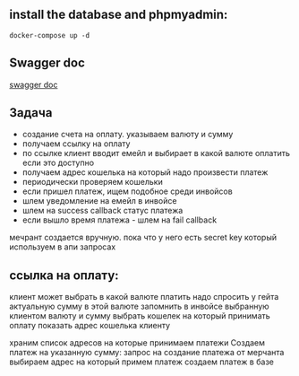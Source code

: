 ## install the database and phpmyadmin:
```shell
docker-compose up -d
```

## Swagger doc
[swagger doc](http://localhost:8810/swagger-ui/index.html#/)


## Задача
+ создание счета на оплату. указываем валюту и сумму
+ получаем ссылку на оплату
+ по ссылке клиент вводит емейл и выбирает в какой валюте оплатить если это доступно
+ получаем адрес кошелька на который надо произвести платеж
+ периодически проверяем кошельки
+ если пришел платеж, ищем подобное среди инвойсов
+ шлем уведомление на емейл в инвойсе
+ шлем на success callback статус платежа
+ если вышло время платежа - шлем на fail callback

мечрант создается вручную. пока что
у него есть secret key который используем в апи запросах

## ссылка на оплату:
клиент может выбрать в какой валюте платить
надо спросить у гейта актуальную сумму в этой валюте
запомнить в инвойсе выбранную клиентом валюту и сумму
выбрать кошелек на который принимать оплату
показать адрес кошелька клиенту

храним список адресов на которые принимаем платежи
Создаем платеж на указанную сумму: запрос на создание платежа от мерчанта
выбираем адрес на который примем платеж
создаем платеж в базе

